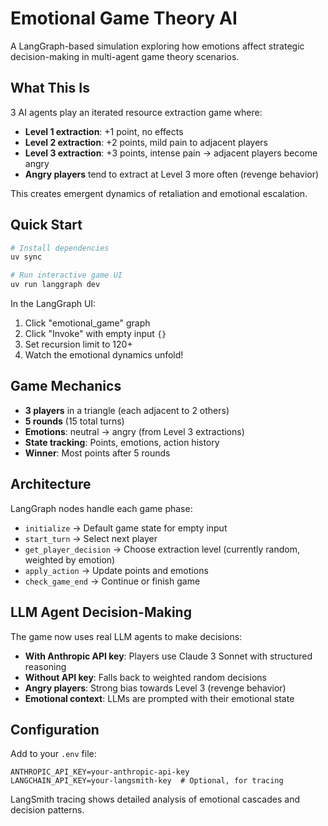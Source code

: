 # Emotional Game Theory AI

A LangGraph-based simulation exploring how emotions affect strategic decision-making in multi-agent game theory scenarios.

## What This Is

3 AI agents play an iterated resource extraction game where:
- **Level 1 extraction**: +1 point, no effects
- **Level 2 extraction**: +2 points, mild pain to adjacent players  
- **Level 3 extraction**: +3 points, intense pain → adjacent players become angry
- **Angry players** tend to extract at Level 3 more often (revenge behavior)

This creates emergent dynamics of retaliation and emotional escalation.

## Quick Start

```bash
# Install dependencies
uv sync

# Run interactive game UI
uv run langgraph dev
```

In the LangGraph UI:
1. Click "emotional_game" graph
2. Click "Invoke" with empty input `{}`  
3. Set recursion limit to 120+
4. Watch the emotional dynamics unfold!

## Game Mechanics

- **3 players** in a triangle (each adjacent to 2 others)
- **5 rounds** (15 total turns)
- **Emotions**: neutral → angry (from Level 3 extractions)
- **State tracking**: Points, emotions, action history
- **Winner**: Most points after 5 rounds

## Architecture

LangGraph nodes handle each game phase:
- `initialize` → Default game state for empty input
- `start_turn` → Select next player
- `get_player_decision` → Choose extraction level (currently random, weighted by emotion)
- `apply_action` → Update points and emotions
- `check_game_end` → Continue or finish game

## LLM Agent Decision-Making

The game now uses real LLM agents to make decisions:
- **With Anthropic API key**: Players use Claude 3 Sonnet with structured reasoning
- **Without API key**: Falls back to weighted random decisions
- **Angry players**: Strong bias towards Level 3 (revenge behavior)
- **Emotional context**: LLMs are prompted with their emotional state

## Configuration

Add to your `.env` file:
```
ANTHROPIC_API_KEY=your-anthropic-api-key
LANGCHAIN_API_KEY=your-langsmith-key  # Optional, for tracing
```

LangSmith tracing shows detailed analysis of emotional cascades and decision patterns.
